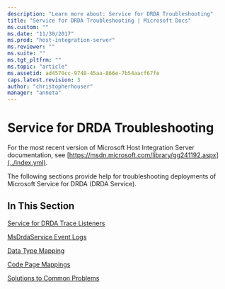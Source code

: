 ```yaml
---
description: "Learn more about: Service for DRDA Troubleshooting"
title: "Service for DRDA Troubleshooting | Microsoft Docs"
ms.custom: ""
ms.date: "11/30/2017"
ms.prod: "host-integration-server"
ms.reviewer: ""
ms.suite: ""
ms.tgt_pltfrm: ""
ms.topic: "article"
ms.assetid: ad4570cc-9748-45aa-866e-7b54aacf67fe
caps.latest.revision: 3
author: "christopherhouser"
manager: "anneta"
---
```

# Service for DRDA Troubleshooting
For the most recent version of Microsoft Host Integration Server documentation, see [https://msdn.microsoft.com/library/gg241192.aspx](../index.yml).  
  
 The following sections provide help for troubleshooting deployments of Microsoft Service for DRDA (DRDA Service).  
  
## In This Section  
 [Service for DRDA Trace Listeners](../core/service-for-drda-trace-listeners.md)  
  
 [MsDrdaService Event Logs](../core/msdrdaservice-event-logs.md)  
  
 [Data Type Mapping](../core/data-type-mapping2.md)  
  
 [Code Page Mappings](../core/code-page-mappings.md)  
  
 [Solutions to Common Problems](../core/solutions-to-common-problems.md)